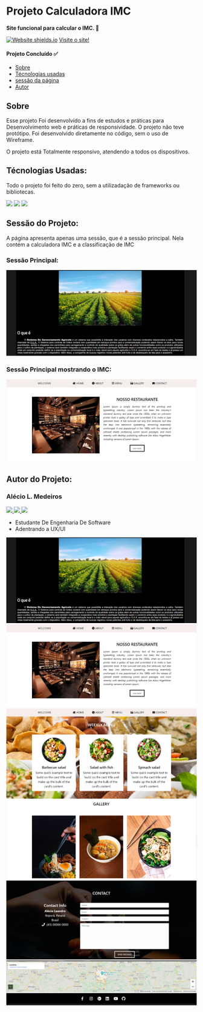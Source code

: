 <h1> Projeto Calculadora IMC </h1>
<p><b>Site funcional para calcular o IMC. 🧮</b></p>

[![Website shields.io](https://img.shields.io/website-up-down-green-red/http/shields.io.svg)](http://shields.io/)
<a href="https://alexdesaran.github.io/Calculo-IMC/"> Visite o site! </a>

<h4> 
	Projeto Concluído ✅
</h4>

<ul>
 <li><a href="#sobre">Sobre</a></li>
 <li><a href="#tecnologias">Técnologias usadas</a></li> 
 <li><a href="#sessao">sessão da página</a></li>
 <li><a href="#autor">Autor</a></li> 
</ul>

<h2 id="sobre">Sobre</h2>
<p>Esse projeto Foi desenvolvido a fins de estudos e práticas para Desenvolvimento web e práticas de responsividade. O projeto não teve protótipo.
Foi desenvolvido diretamente no código, sem o uso de Wireframe.</p>

<p>O projeto está Totalmente responsivo, atendendo a todos os dispositivos.</p>

<h2 id="tecnologias">Técnologias Usadas:</h2>

<p> Todo o projeto foi feito do zero, sem a utilizadação de frameworks ou bibliotecas. </p>

<p>
  <img src="https://img.shields.io/badge/HTML5-E34F26?style=for-the-badge&logo=html5&logoColor=white" />
  <img src="https://img.shields.io/badge/CSS3-1572B6?style=for-the-badge&logo=css3&logoColor=white" />
  <img src="https://img.shields.io/badge/JavaScript-323330?style=for-the-badge&logo=javascript&logoColor=F7DF1E" />
</p>

<h2 id="sessao">Sessão do Projeto:</h2>

<p>A página apresenta apenas uma sessão, que é a sessão principal. Nela contém a calculadora IMC e a classificação de IMC<p>

<h3>Sessão Principal:</h3>


![Começo](https://github.com/AlexDeSaran/Restaurante/blob/main/images/Capturar1.PNG)

<h3>Sessão Principal mostrando o IMC:</h3>

![Começo](https://github.com/AlexDeSaran/Restaurante/blob/main/images/Capturar2.PNG)



<h2 id="autor">Autor do Projeto:</h2>

<h3>Alécio L. Medeiros</h3>

<p> 
  <a href="https://www.linkedin.com/in/alex-leandro-medeiros-5b68741a3/">
    <img src="https://img.shields.io/badge/LinkedIn-0077B5?style=for-the-badge&logo=linkedin&logoColor=white" />
  </a> 
  <a href="https://github.com/AlexDeSaran">
    <img src="https://img.shields.io/badge/GitHub-100000?style=for-the-badge&logo=github&logoColor=white" />
  </a> 
  <a href="https://www.instagram.com/alexdesaran/">
    <img src="https://img.shields.io/badge/Instagram-E4405F?style=for-the-badge&logo=instagram&logoColor=white" />
  </a> 
  
  </a>   
</p>

<ul>
  <li>Estudante De Engenharia De Software</li>
  <li>Adentrando a UX/UI </li>
</ul>



![Começo](https://github.com/AlexDeSaran/Restaurante/blob/main/images/Capturar1.PNG)
![Começo](https://github.com/AlexDeSaran/Restaurante/blob/main/images/Capturar2.PNG)
![Começo](https://github.com/AlexDeSaran/Restaurante/blob/main/images/Capturar3.PNG)
![Começo](https://github.com/AlexDeSaran/Restaurante/blob/main/images/Capturar4.PNG)
![Começo](https://github.com/AlexDeSaran/Restaurante/blob/main/images/Capturar5.PNG)
![Começo](https://github.com/AlexDeSaran/Restaurante/blob/main/images/Capturar6.PNG)

